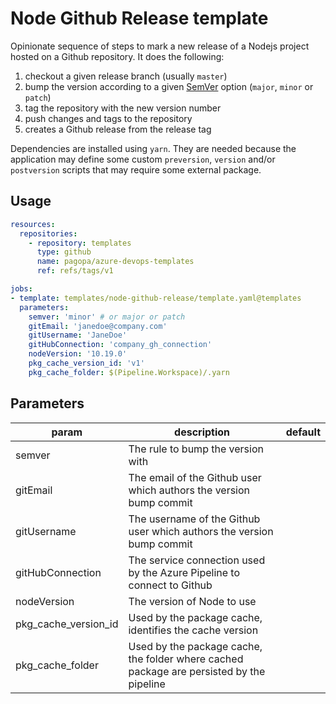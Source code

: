 # Node Github Release template

Opinionate sequence of steps to mark a new release of a Nodejs project hosted on a Github repository. It does the following:

1. checkout a given release branch (usually `master`)
1. bump the version according to a given [SemVer](https://semver.org/) option (`major`, `minor` or `patch`)
1. tag the repository with the new version number
1. push changes and tags to the repository
1. creates a Github release from the release tag

Dependencies are installed using `yarn`. They are needed because the application may define some custom `preversion`, `version` and/or `postversion` scripts that may require some external package.

## Usage

```yaml
resources:
  repositories:
    - repository: templates
      type: github
      name: pagopa/azure-devops-templates
      ref: refs/tags/v1

jobs:
- template: templates/node-github-release/template.yaml@templates 
  parameters:
    semver: 'minor' # or major or patch
    gitEmail: 'janedoe@company.com'
    gitUsername: 'JaneDoe'
    gitHubConnection: 'company_gh_connection'
    nodeVersion: '10.19.0'
    pkg_cache_version_id: 'v1'
    pkg_cache_folder: $(Pipeline.Workspace)/.yarn
```

## Parameters

|param|description|default|
|-|-|-|
|semver|The rule to bump the version with||
|gitEmail|The email of the Github user which authors the version bump commit ||
|gitUsername|The username of the Github user which authors the version bump commit ||
|gitHubConnection|The service connection used by the Azure Pipeline to connect to Github||
|nodeVersion|The version of Node to use||
|pkg_cache_version_id|Used by the package cache, identifies the cache version ||
|pkg_cache_folder|Used by the package cache, the folder where cached package are persisted by the pipeline ||
